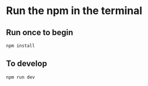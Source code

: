 # Run the npm in the terminal

## Run once to begin

    npm install

## To develop

    npm run dev


